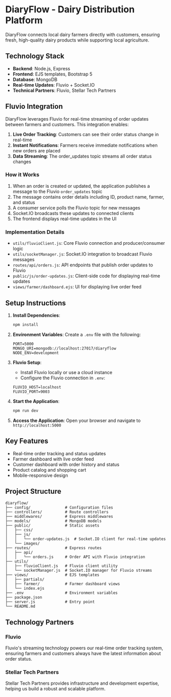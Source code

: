 # DiaryFlow - Dairy Distribution Platform

DiaryFlow connects local dairy farmers directly with customers, ensuring fresh, high-quality dairy products while supporting local agriculture.

## Technology Stack

- **Backend**: Node.js, Express
- **Frontend**: EJS templates, Bootstrap 5
- **Database**: MongoDB
- **Real-time Updates**: Fluvio + Socket.IO
- **Technical Partners**: Fluvio, Stellar Tech Partners

## Fluvio Integration

DiaryFlow leverages Fluvio for real-time streaming of order updates between farmers and customers. This integration enables:

1. **Live Order Tracking**: Customers can see their order status change in real-time
2. **Instant Notifications**: Farmers receive immediate notifications when new orders are placed
3. **Data Streaming**: The order_updates topic streams all order status changes

### How it Works

1. When an order is created or updated, the application publishes a message to the Fluvio `order_updates` topic
2. The message contains order details including ID, product name, farmer, and status
3. A consumer service polls the Fluvio topic for new messages
4. Socket.IO broadcasts these updates to connected clients
5. The frontend displays real-time updates in the UI

### Implementation Details

- `utils/fluvioClient.js`: Core Fluvio connection and producer/consumer logic
- `utils/socketManager.js`: Socket.IO integration to broadcast Fluvio messages
- `routes/api/orders.js`: API endpoints that publish order updates to Fluvio
- `public/js/order-updates.js`: Client-side code for displaying real-time updates
- `views/farmer/dashboard.ejs`: UI for displaying live order feed

## Setup Instructions

1. **Install Dependencies**:
   ```bash
   npm install
   ```

2. **Environment Variables**:
   Create a `.env` file with the following:
   ```
   PORT=5000
   MONGO_URI=mongodb://localhost:27017/diaryflow
   NODE_ENV=development
   ```

3. **Fluvio Setup**:
   - Install Fluvio locally or use a cloud instance
   - Configure the Fluvio connection in `.env`:
   ```
   FLUVIO_HOST=localhost
   FLUVIO_PORT=9003
   ```

4. **Start the Application**:
   ```bash
   npm run dev
   ```

5. **Access the Application**:
   Open your browser and navigate to `http://localhost:5000`

## Key Features

- Real-time order tracking and status updates
- Farmer dashboard with live order feed
- Customer dashboard with order history and status
- Product catalog and shopping cart
- Mobile-responsive design

## Project Structure

```
diaryflow/
├── config/               # Configuration files
├── controllers/          # Route controllers
├── middlewares/          # Express middlewares
├── models/               # MongoDB models
├── public/               # Static assets
│   ├── css/
│   ├── js/
│   │   └── order-updates.js  # Socket.IO client for real-time updates
│   └── images/
├── routes/               # Express routes
│   ├── api/
│   │   └── orders.js     # Order API with Fluvio integration
├── utils/
│   ├── fluvioClient.js   # Fluvio client utility
│   └── socketManager.js  # Socket.IO manager for Fluvio streams
├── views/                # EJS templates
│   ├── partials/
│   ├── farmer/           # Farmer dashboard views
│   └── index.ejs
├── .env                  # Environment variables
├── package.json
├── server.js             # Entry point
└── README.md
```

## Technology Partners

### Fluvio

Fluvio's streaming technology powers our real-time order tracking system, ensuring farmers and customers always have the latest information about order status.

### Stellar Tech Partners

Stellar Tech Partners provides infrastructure and development expertise, helping us build a robust and scalable platform. 